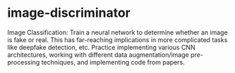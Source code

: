 # image-discriminator
Image Classification: Train a neural network to determine whether an image is fake or real. This has far-reaching implications in more complicated tasks like deepfake detection, etc. Practice implementing various CNN architectures, working with different data augmentation/image pre-processing techniques, and implementing code from papers. 
